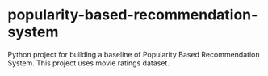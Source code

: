 # popularity-based-recommendation-system
Python project for building a baseline of Popularity Based Recommendation System. This project uses movie ratings dataset.
